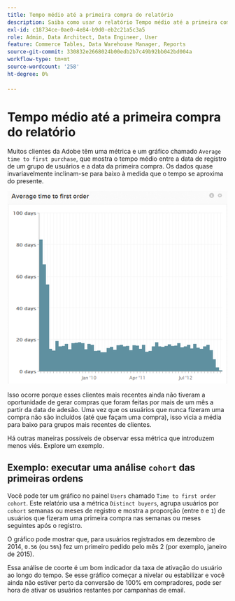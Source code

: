 ```yaml
---
title: Tempo médio até a primeira compra do relatório
description: Saiba como usar o relatório Tempo médio até a primeira compra.
exl-id: c18734ce-0ae0-4e84-b9d0-eb2c21a5c3a5
role: Admin, Data Architect, Data Engineer, User
feature: Commerce Tables, Data Warehouse Manager, Reports
source-git-commit: 330832e2668024b00edb2b7c49b92bb042bd004a
workflow-type: tm+mt
source-wordcount: '258'
ht-degree: 0%

---
```


# Tempo médio até a primeira compra do relatório

Muitos clientes da Adobe têm uma métrica e um gráfico chamado `Average time to first purchase`, que mostra o tempo médio entre a data de registro de um grupo de usuários e a data da primeira compra. Os dados quase invariavelmente inclinam-se para baixo à medida que o tempo se aproxima do presente.

![tempo médio até a primeira solicitação](../../assets/average-time-to-first-order.png)

Isso ocorre porque esses clientes mais recentes ainda não tiveram a oportunidade de gerar compras que foram feitas por mais de um mês a partir da data de adesão. Uma vez que os usuários que nunca fizeram uma compra não são incluídos (até que façam uma compra), isso vicia a média para baixo para grupos mais recentes de clientes.

Há outras maneiras possíveis de observar essa métrica que introduzem menos viés. Explore um exemplo.

## Exemplo: executar uma análise `cohort` das primeiras ordens

Você pode ter um gráfico no painel `Users` chamado `Time to first order cohort`. Este relatório usa a métrica `Distinct buyers`, agrupa usuários por `cohort` semanas ou meses de registro e mostra a proporção (entre `0` e `1`) de usuários que fizeram uma primeira compra nas semanas ou meses seguintes após o registro.

O gráfico pode mostrar que, para usuários registrados em dezembro de 2014, `0.56` (ou `56%`) fez um primeiro pedido pelo mês 2 (por exemplo, janeiro de 2015).

Essa análise de coorte é um bom indicador da taxa de ativação do usuário ao longo do tempo. Se esse gráfico começar a nivelar ou estabilizar e você ainda não estiver perto da conversão de 100% em compradores, pode ser hora de ativar os usuários restantes por campanhas de email.
